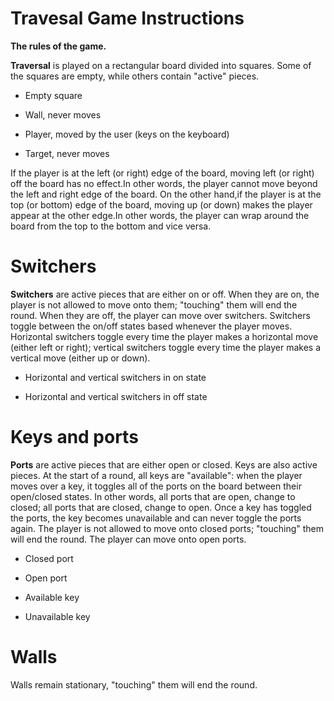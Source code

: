 # Travesal Game Instructions
**The rules of the game.**

**Traversal** is played on a rectangular board divided into squares. Some of the squares are empty,
while others contain "active" pieces.

 * Empty square

 * Wall, never moves

 * Player, moved by the user (keys on the keyboard)

 * Target, never moves
 
If the player is at the left (or right) edge of the board, moving left (or right) off the board has no
effect.In other words, the player cannot move beyond the left and right edge of the board. On the
other hand,if the player is at the top (or bottom) edge of the board, moving up (or down) makes
the player appear at the other edge.In other words, the player can wrap around the board from
the top to the bottom and vice versa.

# Switchers
**Switchers** are active pieces that are either on or off. When they are on, the player is not allowed to
move onto them; "touching" them will end the round. When they are off, the player can move over
switchers. Switchers toggle between the on/off states based whenever the player moves.
Horizontal switchers toggle every time the player makes a horizontal move (either left or right);
vertical switchers toggle every time the player makes a vertical move (either up or down).
  * Horizontal and vertical switchers in on state

  * Horizontal and vertical switchers in off state

# Keys and ports

**Ports** are active pieces that are either open or closed. Keys are also active pieces. At the start of
a round, all keys are "available": when the player moves over a key, it toggles all of the ports on the
board between their open/closed states. In other words, all ports that are open, change to closed; all ports that are closed,
change to open. Once a key has toggled the ports, the key becomes
unavailable and can never toggle the ports again. The player is not allowed to move onto closed ports;
"touching" them will end the round. The player can move onto open ports.

* Closed port

* Open port

* Available key

* Unavailable key

# Walls
Walls remain stationary, "touching" them will end the round.
